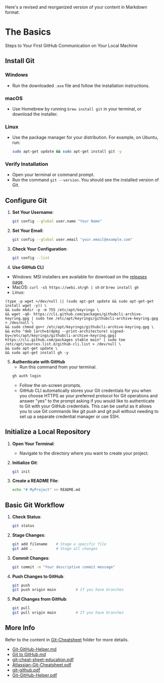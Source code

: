 Here's a revised and reorganized version of your content in Markdown format:

# The Basics
Steps to Your First GitHub Communication on Your Local Machine

## Install Git

### Windows
- Run the downloaded `.exe` file and follow the installation instructions.

### macOS
- Use Homebrew by running `brew install git` in your terminal, or download the installer.

### Linux
- Use the package manager for your distribution. For example, on Ubuntu, run:
  ```sh
  sudo apt-get update && sudo apt-get install git -y
  ```

### Verify Installation
- Open your terminal or command prompt.
- Run the command `git --version`. You should see the installed version of Git.

## Configure Git

1. **Set Your Username**:
   ```sh
   git config --global user.name "Your Name"
   ```
   
2. **Set Your Email**:
   ```sh
   git config --global user.email "your.email@example.com"
   ```

3. **Check Your Configuration**:
   ```sh
   git config --list
   ```

4. **Use GitHub CLI**
  - Windows: MSI installers are available for download on the [releases page](https://github.com/cli/cli/releases/latest).
  - MacOS: `curl -sS https://webi.sh/gh | sh` or `brew install gh`
  - Linux: 
  ```
  (type -p wget >/dev/null || (sudo apt-get update && sudo apt-get-get install wget -y)) \
&& sudo mkdir -p -m 755 /etc/apt/keyrings \
&& wget -qO- https://cli.github.com/packages/githubcli-archive-keyring.gpg | sudo tee /etc/apt/keyrings/githubcli-archive-keyring.gpg > /dev/null \
&& sudo chmod go+r /etc/apt/keyrings/githubcli-archive-keyring.gpg \
&& echo "deb [arch=$(dpkg --print-architecture) signed-by=/etc/apt/keyrings/githubcli-archive-keyring.gpg] https://cli.github.com/packages stable main" | sudo tee /etc/apt/sources.list.d/github-cli.list > /dev/null \
&& sudo apt-get update \
&& sudo apt-get install gh -y
  ```

5. **Authenticate with GitHub**
   - Run this command from your terminal.
   ```sh
   gh auth login
   ```
   - Follow the on-screen prompts.
   - GitHub CLI automatically stores your Git credentials for you when you choose HTTPS as your preferred protocol for Git operations and answer "yes" to the prompt asking if you would like to authenticate to Git with your GitHub credentials. This can be useful as it allows you to use Git commands like git push and git pull without needing to set up a separate credential manager or use SSH.

## Initialize a Local Repository

1. **Open Your Terminal**:
   - Navigate to the directory where you want to create your project.

2. **Initialize Git**:
   ```sh
   git init
   ```

3. **Create a README File**:
   ```sh
   echo "# MyProject" >> README.md
   ```

## Basic Git Workflow

1. **Check Status**:
   ```sh
   git status
   ```

2. **Stage Changes**:
   ```sh
   git add filename    # Stage a specific file
   git add .           # Stage all changes
   ```

3. **Commit Changes**:
   ```sh
   git commit -m "Your descriptive commit message"
   ```

4. **Push Changes to GitHub**:
   ```sh
   git push
   git push origin main         # If you have branches
   ```

5. **Pull Changes from GitHub**:
   ```sh
   git pull
   git pull origin main         # If you have branches
   ```

## More Info

Refer to the content in [Git-Cheatsheet](/Git-Cheatsheet/) folder for more details.

- [Git-GitHub-Helper.md](/Git-GitHub-Helper.md)
- [Git to GitHub.md](/Git%20to%20GitHub.md)
- [git-cheat-sheet-education.pdf](/Git-Cheatsheet/git-cheat-sheet-education.pdf)
- [Atlassian-Git-Cheatsheet.pdf](/Git-Cheatsheet/SWTM-2088_Atlassian-Git-Cheatsheet.pdf)
- [git-github.pdf](/Git-Cheatsheet/git-github.pdf)
- [Git-GitHub-Helper.pdf](/Git-Cheatsheet/Git-GitHub-Helper.pdf)

